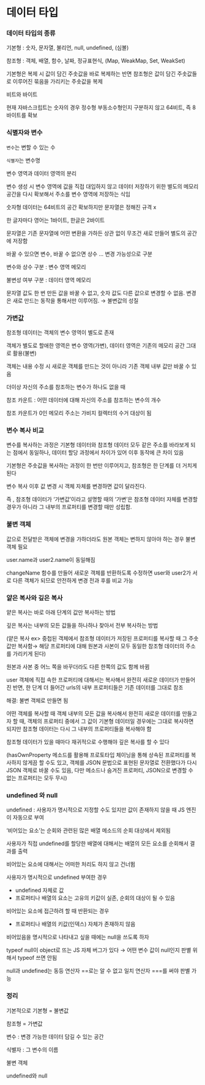 # 데이터 타입

### 데이터 타입의 종류

기본형 : 숫자, 문자열, 불리언, null, undefined, (심볼)

참조형 : 객체, 배열, 함수, 날짜, 정규표현식, (Map, WeakMap, Set, WeakSet)

기본형은 복제 시 값이 담긴 주솟값을 바로 복제하는 반면 참조형은 값이 담긴 주솟값들로 이루어진 묶음을 가리키는 주솟값을 복제

비트와 바이트



현재 자바스크립트는 숫자의 경우 정수형 부동소수형인지 구분하지 않고 64비트, 즉 8바이트를 확보

### 식별자와 변수

`변수`는 변할 수 있는 수

`식별자`는 변수명

변수 영역과 데이터 영역의 분리

변수 생성 시 변수 영역에 값을 직접 대입하지 않고 데이터 저장하기 위한 별도의 메모리 공간을 다시 확보해서 주소를 변수 영역에 저장하는 식임

숫자형 데이터는 64비트의 공간 확보하지만 문자열은 정해진 규격 x

한 글자마다 영어는 1바이트, 한글은 2바이트

문자열은 기존 문자열에 어떤 변환을 가하든 상관 없이 무조건 새로 만들어 별도의 공간에 저장함

바꿀 수 있으면 변수, 바꿀 수 없으면 상수 … 변경 가능성으로 구분

변수와 상수 구분 : 변수 영역 메모리

불변성 여부 구분 : 데이터 영역 메모리

문자열 값도 한 번 만든 값을 바꿀 수 없고, 숫자 값도 다른 값으로 변경할 수 없음. 변경은 새로 만드는 동작을 통해서만 이루어짐. → 불변값의 성질

### 가변값

참조형 데이터는 객체의 변수 영역이 별도로 존재

객체가 별도로 할애한 영역은 변수 영역(가변), 데이터 영역은 기존의 메모리 공간 그대로 활용(불변)

객체는 내용 수정 시 새로운 객체를 만드는 것이 아니라 기존 객체 내부 값만 바꿀 수 있음

더이상 자신의 주소를 참조하는 변수가 하나도 없을 때

참조 카운트 : 어떤 데이터에 대해 자신의 주소를 참조하는 변수의 개수

참조 카운트가 0인 메모리 주소는 가비지 컬렉터의 수거 대상이 됨

### 변수 복사 비교

변수를 복사하는 과정은 기본형 데이터와 참조형 데이터 모두 같은 주소를 바라보게 되는 점에서 동일하나, 데이터 할당 과정에서 차이가 있어 이후 동작에 큰 차이 있음



기본형은 주솟값을 복사하는 과정이 한 번만 이루어지고, 참조형은 한 단계를 더 거치게 된다

변수 복사 이후 값 변경 시 객체 자체를 변경하면 값이 달라진다.

즉 , 참조형 데이터가 ‘가변값’이라고 설명할 때의 ‘가변’은 참조형 데이터 자체를 변경할 경우가 아니라 그 내부의 프로퍼티를 변경할 때만 성립함.

### 불변 객체

값으로 전달받은 객체에 변경을 가하더라도 원본 객체는 변하지 않아야 하는 경우 불변 객체 필요



user.name과 user2.name이 동일해짐

changeName 함수를 만들어 새로운 객체를 반환하도록 수정하면 user와 user2가 서로 다른 객체가 되므로 안전하게 변경 전과 후를 비교 가능

### 얕은 복사와 깊은 복사

얕은 복사는 바로 아래 단계의 값만 복사하는 방법

깊은 복사는 내부의 모든 값들을 하나하나 찾아서 전부 복사하는 방법



(얕은 복사 ex> 중첩된 객체에서 참조형 데이터가 저장된 프로퍼티를 복사할 때 그 주솟값만 복사함→ 해당 프로퍼티에 대해 원본과 사본이 모두 동일한 참조형 데이터의 주소를 가리키게 된다)

원본과 사본 중 어느 쪽을 바꾸더라도 다른 한쪽의 값도 함께 바뀜

user 객체에 직접 속한 프로퍼티에 대해서는 복사해서 완전히 새로운 데이터가 만들어진 반면, 한 단계 더 들어간 urls의 내부 프로퍼티들은 기존 데이터를 그대로 참조

해결: 불변 객체로 만들면 됨

어떤 객체를 복사할 때 객체 내부의 모든 값을 복사해서 완전히 새로운 데이터를 만들고자 할 때, 객체의 프로퍼티 중에서 그 값이 기본형 데이터일 경우에는 그대로 복사하면 되지만 참조형 데이터는 다시 그 내부의 프로퍼티들을 복사해야 함

참조형 데이터가 있을 때마다 재귀적으로 수행해야 깊은 복사를 할 수 있다



(hasOwnProperty 메소드를 활용해 프로토타입 체이닝을 통해 상속된 프로퍼티를 복사하지 않게끔 할 수도 있고, 객체를 JSON 문법으로 표현된 문자열로 전환했다가 다시 JSON 객체로 바꿀 수도 있음, 다만 메소드나 숨겨진 프로퍼티, JSON으로 변경할 수 없는 프로퍼티는 모두 무시)

### undefined 와 null

undefined : 사용자가 명시적으로 지정할 수도 있지만 값이 존재하지 않을 때 JS 엔진이 자동으로 부여

‘비어있는 요소’는 순회와 관련된 많은 배열 메소드의 순회 대상에서 제외됨

사용자가 직접 undefined를 할당한 배열에 대해서는 배열의 모든 요소를 순회해서 결과를 출력

비어있는 요소에 대해서는 어떠한 처리도 하지 않고 건너뜀

사용자가 명시적으로 undefined 부여한 경우

- undefined 자체로 값
- 프로퍼티나 배열의 요소는 고유의 키값이 실존, 순회의 대상이 될 수 있음

비어있는 요소에 접근하려 할 때 반환되는 경우

- 프로퍼티나 배열의 키값(인덱스) 자체가 존재하지 않음

비어있음을 명시적으로 나타내고 싶을 때에는 null을 쓰도록 하자

typeof null이 object로 뜨는 JS 자체 버그가 있다 → 어떤 변수 값이 null인지 판별 위해서 typeof 쓰면 안됨

null과 undefined는 동등 연산자 ==로는 알 수 없고 일치 연산자 ===를 써야 판별 가능

### 정리

기본적으로 기본형 = 불변값

참조형 = 가변값

변수 : 변경 가능한 데이터 담길 수 있는 공간

식별자 : 그 변수의 이름

불변 객체

undefined와 null
